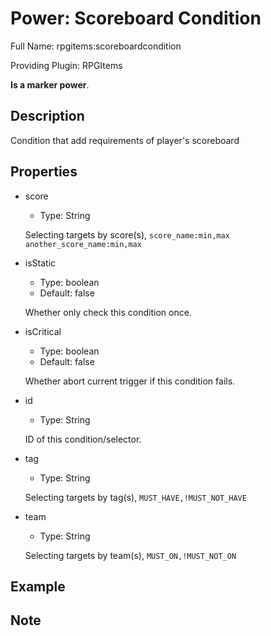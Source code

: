 # Power: Scoreboard Condition

Full Name: rpgitems:scoreboardcondition

Providing Plugin: RPGItems

**Is a marker power**.

<!-- beginCustomHeader -->
<!-- endCustomHeader -->

## Description

Condition that add requirements of player's scoreboard
<!-- beginCustomDescription -->
<!-- endCustomDescription -->

## Properties

* score

  * Type: String

  Selecting targets by score(s), `score_name:min,max another_score_name:min,max`

* isStatic

  * Type: boolean
  * Default: false

  Whether only check this condition once.

* isCritical

  * Type: boolean
  * Default: false

  Whether abort current trigger if this condition fails.

* id

  * Type: String

  ID of this condition/selector.

* tag

  * Type: String

  Selecting targets by tag(s), `MUST_HAVE,!MUST_NOT_HAVE`

* team

  * Type: String

  Selecting targets by team(s), `MUST_ON,!MUST_NOT_ON`


<!-- beginCustomProperties -->
<!-- endCustomProperties -->

## Example

<!-- beginCustomExample -->
<!-- endCustomExample -->

## Note

<!-- beginCustomNote -->
<!-- endCustomNote -->